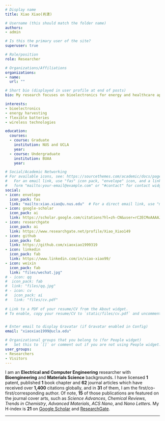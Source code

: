 ```yaml
---
# Display name
title: Xiao Xiao(肖潇)

# Username (this should match the folder name)
authors:
- admin

# Is this the primary user of the site?
superuser: true

# Role/position
role: Researcher

# Organizations/Affiliations
organizations:
- name: 
  url: ""

# Short bio (displayed in user profile at end of posts)
bio: My research focuses on bioelectronics for energy and healthcare applications.

interests:
- bioelectronics
- energy harvesting
- flexible batteries
- wireless technologies

education:
  courses:
  - course: Graduate
    institution: NUS and UCLA
    year: 
  - course: Undergraduate
    institution: BUAA
    year: 

# Social/Academic Networking
# For available icons, see: https://sourcethemes.com/academic/docs/page-builder/#icons
#   For an email link, use "fas" icon pack, "envelope" icon, and a link in the
#   form "mailto:your-email@example.com" or "#contact" for contact widget.
social:
- icon: envelope
  icon_pack: fas
  link: "mailto:xiao.xiao@u.nus.edu"  # For a direct email link, use "mailto:test@example.org".
- icon: google-scholar
  icon_pack: ai
  link: https://scholar.google.com/citations?hl=zh-CN&user=rC2ECMoAAAAJ
- icon: researchgate
  icon_pack: ai
  link: https://www.researchgate.net/profile/Xiao_Xiao149
- icon: github
  icon_pack: fab
  link: https://github.com/xiaoxiao1999319
- icon: linkedin
  icon_pack: fab
  link: https://www.linkedin.com/in/xiao-xiao99/
- icon: weixin
  icon_pack: fab
  link: "files/wechat.jpg"
# - icon: qq
#  icon_pack: fab
#  link: "files/qq.jpg"
# - icon: cv
#   icon_pack: ai
#   link: "files/cv.pdf"
  
# Link to a PDF of your resume/CV from the About widget.
# To enable, copy your resume/CV to `static/files/cv.pdf` and uncomment the lines below.


# Enter email to display Gravatar (if Gravatar enabled in Config)
email: "xiaoxiao1999@ucla.edu"

# Organizational groups that you belong to (for People widget)
#   Set this to `[]` or comment out if you are not using People widget.
user_groups:
- Researchers
- Visitors
---
```


I am an **Electrical and Computer Engineering** researcher with **Bioengineering** and **Materials Science** backgrounds. I have licensed **1** patent, published **1** book chapter and **62** journal articles which have received over **1,400** citations globally, and in **31** of them, I am the first/co-first/corresponding author. Of note, **15** of those publications are featured on the journal cover arts, such as *Science Advances*, *Chemical Reviews*, *Trends in Chemistry*, *Advanced Materials*, *ACS Nano*, and *Nano Letters*. My H-index is **21** on [Google Scholar](https://scholar.google.com/citations?user=rC2ECMoAAAAJ) and [ResearchGate](https://www.researchgate.net/profile/Xiao_Xiao149).

---
